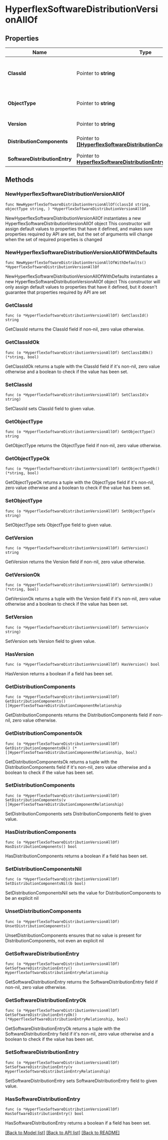 # HyperflexSoftwareDistributionVersionAllOf

## Properties

Name | Type | Description | Notes
------------ | ------------- | ------------- | -------------
**ClassId** | Pointer to **string** | The fully-qualified name of the instantiated, concrete type. This property is used as a discriminator to identify the type of the payload when marshaling and unmarshaling data. | [default to "hyperflex.SoftwareDistributionVersion"]
**ObjectType** | Pointer to **string** | The fully-qualified name of the instantiated, concrete type. The value should be the same as the &#39;ClassId&#39; property. | [default to "hyperflex.SoftwareDistributionVersion"]
**Version** | Pointer to **string** | The HyperFlex Software Distribution version. | [optional] 
**DistributionComponents** | Pointer to [**[]HyperflexSoftwareDistributionComponentRelationship**](HyperflexSoftwareDistributionComponentRelationship.md) | An array of relationships to hyperflexSoftwareDistributionComponent resources. | [optional] 
**SoftwareDistributionEntry** | Pointer to [**HyperflexSoftwareDistributionEntryRelationship**](HyperflexSoftwareDistributionEntryRelationship.md) |  | [optional] 

## Methods

### NewHyperflexSoftwareDistributionVersionAllOf

`func NewHyperflexSoftwareDistributionVersionAllOf(classId string, objectType string, ) *HyperflexSoftwareDistributionVersionAllOf`

NewHyperflexSoftwareDistributionVersionAllOf instantiates a new HyperflexSoftwareDistributionVersionAllOf object
This constructor will assign default values to properties that have it defined,
and makes sure properties required by API are set, but the set of arguments
will change when the set of required properties is changed

### NewHyperflexSoftwareDistributionVersionAllOfWithDefaults

`func NewHyperflexSoftwareDistributionVersionAllOfWithDefaults() *HyperflexSoftwareDistributionVersionAllOf`

NewHyperflexSoftwareDistributionVersionAllOfWithDefaults instantiates a new HyperflexSoftwareDistributionVersionAllOf object
This constructor will only assign default values to properties that have it defined,
but it doesn't guarantee that properties required by API are set

### GetClassId

`func (o *HyperflexSoftwareDistributionVersionAllOf) GetClassId() string`

GetClassId returns the ClassId field if non-nil, zero value otherwise.

### GetClassIdOk

`func (o *HyperflexSoftwareDistributionVersionAllOf) GetClassIdOk() (*string, bool)`

GetClassIdOk returns a tuple with the ClassId field if it's non-nil, zero value otherwise
and a boolean to check if the value has been set.

### SetClassId

`func (o *HyperflexSoftwareDistributionVersionAllOf) SetClassId(v string)`

SetClassId sets ClassId field to given value.


### GetObjectType

`func (o *HyperflexSoftwareDistributionVersionAllOf) GetObjectType() string`

GetObjectType returns the ObjectType field if non-nil, zero value otherwise.

### GetObjectTypeOk

`func (o *HyperflexSoftwareDistributionVersionAllOf) GetObjectTypeOk() (*string, bool)`

GetObjectTypeOk returns a tuple with the ObjectType field if it's non-nil, zero value otherwise
and a boolean to check if the value has been set.

### SetObjectType

`func (o *HyperflexSoftwareDistributionVersionAllOf) SetObjectType(v string)`

SetObjectType sets ObjectType field to given value.


### GetVersion

`func (o *HyperflexSoftwareDistributionVersionAllOf) GetVersion() string`

GetVersion returns the Version field if non-nil, zero value otherwise.

### GetVersionOk

`func (o *HyperflexSoftwareDistributionVersionAllOf) GetVersionOk() (*string, bool)`

GetVersionOk returns a tuple with the Version field if it's non-nil, zero value otherwise
and a boolean to check if the value has been set.

### SetVersion

`func (o *HyperflexSoftwareDistributionVersionAllOf) SetVersion(v string)`

SetVersion sets Version field to given value.

### HasVersion

`func (o *HyperflexSoftwareDistributionVersionAllOf) HasVersion() bool`

HasVersion returns a boolean if a field has been set.

### GetDistributionComponents

`func (o *HyperflexSoftwareDistributionVersionAllOf) GetDistributionComponents() []HyperflexSoftwareDistributionComponentRelationship`

GetDistributionComponents returns the DistributionComponents field if non-nil, zero value otherwise.

### GetDistributionComponentsOk

`func (o *HyperflexSoftwareDistributionVersionAllOf) GetDistributionComponentsOk() (*[]HyperflexSoftwareDistributionComponentRelationship, bool)`

GetDistributionComponentsOk returns a tuple with the DistributionComponents field if it's non-nil, zero value otherwise
and a boolean to check if the value has been set.

### SetDistributionComponents

`func (o *HyperflexSoftwareDistributionVersionAllOf) SetDistributionComponents(v []HyperflexSoftwareDistributionComponentRelationship)`

SetDistributionComponents sets DistributionComponents field to given value.

### HasDistributionComponents

`func (o *HyperflexSoftwareDistributionVersionAllOf) HasDistributionComponents() bool`

HasDistributionComponents returns a boolean if a field has been set.

### SetDistributionComponentsNil

`func (o *HyperflexSoftwareDistributionVersionAllOf) SetDistributionComponentsNil(b bool)`

 SetDistributionComponentsNil sets the value for DistributionComponents to be an explicit nil

### UnsetDistributionComponents
`func (o *HyperflexSoftwareDistributionVersionAllOf) UnsetDistributionComponents()`

UnsetDistributionComponents ensures that no value is present for DistributionComponents, not even an explicit nil
### GetSoftwareDistributionEntry

`func (o *HyperflexSoftwareDistributionVersionAllOf) GetSoftwareDistributionEntry() HyperflexSoftwareDistributionEntryRelationship`

GetSoftwareDistributionEntry returns the SoftwareDistributionEntry field if non-nil, zero value otherwise.

### GetSoftwareDistributionEntryOk

`func (o *HyperflexSoftwareDistributionVersionAllOf) GetSoftwareDistributionEntryOk() (*HyperflexSoftwareDistributionEntryRelationship, bool)`

GetSoftwareDistributionEntryOk returns a tuple with the SoftwareDistributionEntry field if it's non-nil, zero value otherwise
and a boolean to check if the value has been set.

### SetSoftwareDistributionEntry

`func (o *HyperflexSoftwareDistributionVersionAllOf) SetSoftwareDistributionEntry(v HyperflexSoftwareDistributionEntryRelationship)`

SetSoftwareDistributionEntry sets SoftwareDistributionEntry field to given value.

### HasSoftwareDistributionEntry

`func (o *HyperflexSoftwareDistributionVersionAllOf) HasSoftwareDistributionEntry() bool`

HasSoftwareDistributionEntry returns a boolean if a field has been set.


[[Back to Model list]](../README.md#documentation-for-models) [[Back to API list]](../README.md#documentation-for-api-endpoints) [[Back to README]](../README.md)


